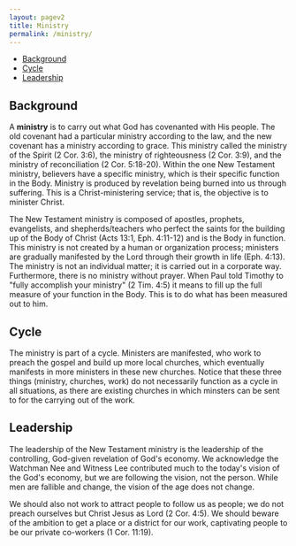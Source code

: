 ```yaml
---
layout: pagev2
title: Ministry
permalink: /ministry/
---
```

- [Background](#background)
- [Cycle](#cycle)
- [Leadership](#leadership)

## Background

A **ministry** is to carry out what God has covenanted with His people. The old covenant had a particular ministry according to the law, and the new covenant has a ministry according to grace. This ministry called the ministry of the Spirit (2 Cor. 3:6), the ministry of righteousness (2 Cor. 3:9), and the ministry of reconciliation (2 Cor. 5:18-20). Within the one New Testament ministry, believers have a specific ministry, which is their specific function in the Body. Ministry is produced by revelation being burned into us through suffering. This is a Christ-ministering service; that is, the objective is to minister Christ.

The New Testament ministry is composed of apostles, prophets, evangelists, and shepherds/teachers who perfect the saints for the building up of the Body of Christ (Acts 13:1, Eph. 4:11-12) and is the Body in function. This ministry is not created by a human or organization process; ministers are gradually manifested by the Lord through their growth in life (Eph. 4:13). The ministry is not an individual matter; it is carried out in a corporate way. Furthermore, there is no ministry without prayer. When Paul told Timothy to "fully accomplish your ministry" (2 Tim. 4:5) it means to fill up the full measure of your function in the Body. This is to do what has been measured out to him.

## Cycle

The ministry is part of a cycle. Ministers are manifested, who work to preach the gospel and build up more local churches, which eventually manifests in more ministers in these new churches. Notice that these three things (ministry, churches, work) do not necessarily function as a cycle in all situations, as there are existing churches in which minsters can be sent to for the carrying out of the work.

## Leadership

The leadership of the New Testament ministry is the leadership of the controlling, God-given revelation of God's economy. We acknowledge the Watchman Nee and Witness Lee contributed much to the today's vision of the God's economy, but we are following the vision, not the person. While men are fallible and change, the vision of the age does not change.

We should also not work to attract people to follow us as people; we do not preach ourselves but Christ Jesus as Lord (2 Cor. 4:5). We should beware of the ambition to get a place or a district for our work, captivating people to be our private co-workers (1 Cor. 11:19).
